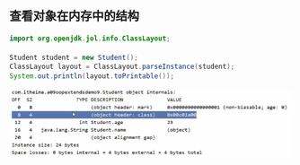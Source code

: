 ## 查看对象在内存中的结构

```java
import org.openjdk.jol.info.ClassLayout;

Student student = new Student();
ClassLayout layout = ClassLayout.parseInstance(student);
System.out.println(layout.toPrintable());
```
![Alt text](../../images/image.png)

